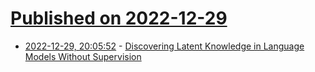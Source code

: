 # [Published on 2022-12-29](index.md)

* [2022-12-29, 20:05:52](https://lobste.rs/s/es6md1/discovering_latent_knowledge_language) - [Discovering Latent Knowledge in Language Models Without Supervision](https://arxiv.org/abs/2212.03827)
